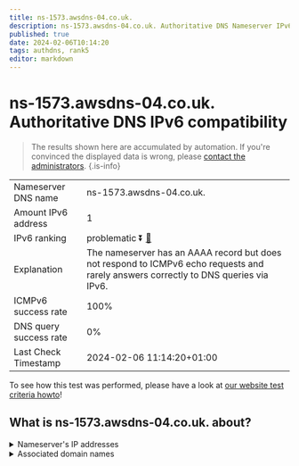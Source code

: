 ```yaml
---
title: ns-1573.awsdns-04.co.uk.
description: ns-1573.awsdns-04.co.uk. Authoritative DNS Nameserver IPv6 compatibility
published: true
date: 2024-02-06T10:14:20
tags: authdns, rank5
editor: markdown
---
```


# ns-1573.awsdns-04.co.uk. Authoritative DNS IPv6 compatibility

> The results shown here are accumulated by automation. If you're convinced the displayed data is wrong, please [contact the administrators](/howto/chat). 
{.is-info}




|   |   |
| - | - |
| Nameserver DNS name | ns-1573.awsdns-04.co.uk.
| Amount IPv6 address | 1
| IPv6 ranking | problematic :arrow_double_down: [🔗](/howto/ranking) |
| Explanation | The nameserver has an AAAA record but does not respond to ICMPv6 echo requests and rarely answers correctly to DNS queries via IPv6. |
| ICMPv6 success rate | 100%|
| DNS query success rate | 0% |
| Last Check Timestamp | 2024-02-06 11:14:20+01:00 |

To see how this test was performed, please have a look at [our website test criteria howto](/howto/testcriteria/authdns)!


## What is ns-1573.awsdns-04.co.uk. about?




<details>
<summary>Nameserver's IP addresses</summary>

2600:9000:5306:2500::1

</details>



<details>
<summary>Associated domain names</summary>

www.quora.com

</details>
